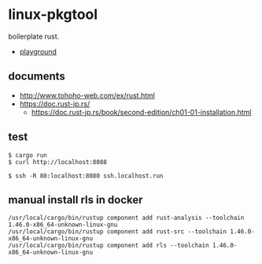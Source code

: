 # linux-pkgtool
boilerplate rust.

- [playground](https://play.rust-lang.org/)

## documents

- http://www.tohoho-web.com/ex/rust.html
- https://doc.rust-jp.rs/
  - https://doc.rust-jp.rs/book/second-edition/ch01-01-installation.html

## test

```
$ cargo run
$ curl http://localhost:8088
```

```
$ ssh -R 80:localhost:8080 ssh.localhost.run
```

## manual install rls in docker

```
/usr/local/cargo/bin/rustup component add rust-analysis --toolchain 1.46.0-x86_64-unknown-linux-gnu
/usr/local/cargo/bin/rustup component add rust-src --toolchain 1.46.0-x86_64-unknown-linux-gnu
/usr/local/cargo/bin/rustup component add rls --toolchain 1.46.0-x86_64-unknown-linux-gnu
```
